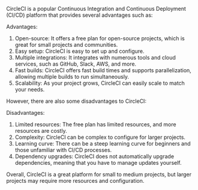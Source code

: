 CircleCI is a popular Continuous Integration and Continuous Deployment (CI/CD) platform that provides several advantages such as:

Advantages:
1. Open-source: It offers a free plan for open-source projects, which is great for small projects and communities.
2. Easy setup: CircleCI is easy to set up and configure.
3. Multiple integrations: It integrates with numerous tools and cloud services, such as GitHub, Slack, AWS, and more.
4. Fast builds: CircleCI offers fast build times and supports parallelization, allowing multiple builds to run simultaneously.
5. Scalability: As your project grows, CircleCI can easily scale to match your needs.

However, there are also some disadvantages to CircleCI:

Disadvantages:
1. Limited resources: The free plan has limited resources, and more resources are costly.
2. Complexity: CircleCI can be complex to configure for larger projects.
3. Learning curve: There can be a steep learning curve for beginners and those unfamiliar with CI/CD processes.
4. Dependency upgrades: CircleCI does not automatically upgrade dependencies, meaning that you have to manage updates yourself.

Overall, CircleCI is a great platform for small to medium projects, but larger projects may require more resources and configuration.
